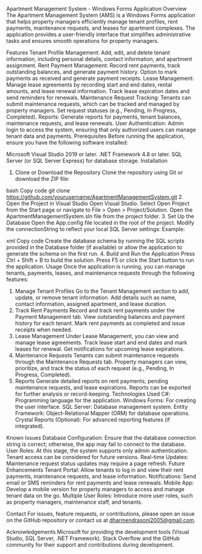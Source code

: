 Apartment Management System - Windows Forms Application
Overview
The Apartment Management System (AMS) is a Windows Forms application that helps property managers efficiently manage tenant profiles, rent payments, maintenance requests, and leases for apartment complexes. The application provides a user-friendly interface that simplifies administrative tasks and ensures smooth operations for property managers.

Features
Tenant Profile Management:
Add, edit, and delete tenant information, including personal details, contact information, and apartment assignment.
Rent Payment Management:
Record rent payments, track outstanding balances, and generate payment history.
Option to mark payments as received and generate payment receipts.
Lease Management:
Manage lease agreements by recording start and end dates, rental amounts, and lease renewal information.
Track lease expiration dates and send reminders for renewals.
Maintenance Request Tracking:
Tenants can submit maintenance requests, which can be tracked and managed by property managers.
Set request statuses (e.g., Pending, In Progress, Completed).
Reports:
Generate reports for payments, tenant balances, maintenance requests, and lease renewals.
User Authentication:
Admin login to access the system, ensuring that only authorized users can manage tenant data and payments.
Prerequisites
Before running the application, ensure you have the following software installed:

Microsoft Visual Studio 2019 or later.
.NET Framework 4.8 or later.
SQL Server (or SQL Server Express) for database storage.
Installation
1. Clone or Download the Repository
Clone the repository using Git or download the ZIP file:

bash
Copy code
git clone https://github.com/yourusername/ApartmentManagementSystem.git
2. Open the Project in Visual Studio
Open Visual Studio.
Select Open Project from the Start page or navigate to File > Open > Project/Solution.
Open the ApartmentManagementSystem.sln file from the project folder.
3. Set Up the Database
Open the App.config file located in the root of the project.
Modify the connectionString to reflect your local SQL Server settings:
Example:

xml
Copy code
<connectionStrings>
    <add name="ApartmentManagementSystemContext" 
         connectionString="Data Source=localhost;Initial Catalog=ApartmentDB;Integrated Security=True" 
         providerName="System.Data.SqlClient" />
</connectionStrings>
Create the database schema by running the SQL scripts provided in the Database folder (if available) or allow the application to generate the schema on the first run.
4. Build and Run the Application
Press Ctrl + Shift + B to build the solution.
Press F5 or click the Start button to run the application.
Usage
Once the application is running, you can manage tenants, payments, leases, and maintenance requests through the following features:

1. Manage Tenant Profiles
Go to the Tenant Management section to add, update, or remove tenant information.
Add details such as name, contact information, assigned apartment, and lease duration.
2. Track Rent Payments
Record and track rent payments under the Payment Management tab.
View outstanding balances and payment history for each tenant.
Mark rent payments as completed and issue receipts when needed.
3. Lease Management
Under Lease Management, you can view and manage lease agreements.
Track lease start and end dates and mark leases for renewal.
Get notifications for upcoming lease expirations.
4. Maintenance Requests
Tenants can submit maintenance requests through the Maintenance Requests tab.
Property managers can view, prioritize, and track the status of each request (e.g., Pending, In Progress, Completed).
5. Reports
Generate detailed reports on rent payments, pending maintenance requests, and lease expirations.
Reports can be exported for further analysis or record-keeping.
Technologies Used
C#: Programming language for the application.
Windows Forms: For creating the user interface.
SQL Server: Database management system.
Entity Framework: Object-Relational Mapper (ORM) for database operations.
Crystal Reports (Optional): For advanced reporting features (if integrated).

Known Issues
Database Configuration: Ensure that the database connection string is correct; otherwise, the app may fail to connect to the database.
User Roles: At this stage, the system supports only admin authentication. Tenant access can be considered for future versions.
Real-time Updates: Maintenance request status updates may require a page refresh.
Future Enhancements
Tenant Portal: Allow tenants to log in and view their rent payments, maintenance requests, and lease information.
Notifications: Send email or SMS reminders for rent payments and lease renewals.
Mobile App: Develop a mobile version for property managers to access and manage tenant data on the go.
Multiple User Roles: Introduce more user roles, such as property managers, maintenance staff, and tenants.

Contact
For issues, feature requests, or contributions, please open an issue on the GitHub repository or contact us at dharmendrasoni2005@gmail.com.

Acknowledgements
Microsoft for providing the development tools (Visual Studio, SQL Server, .NET Framework).
Stack Overflow and the GitHub community for their support and contributions during development.
